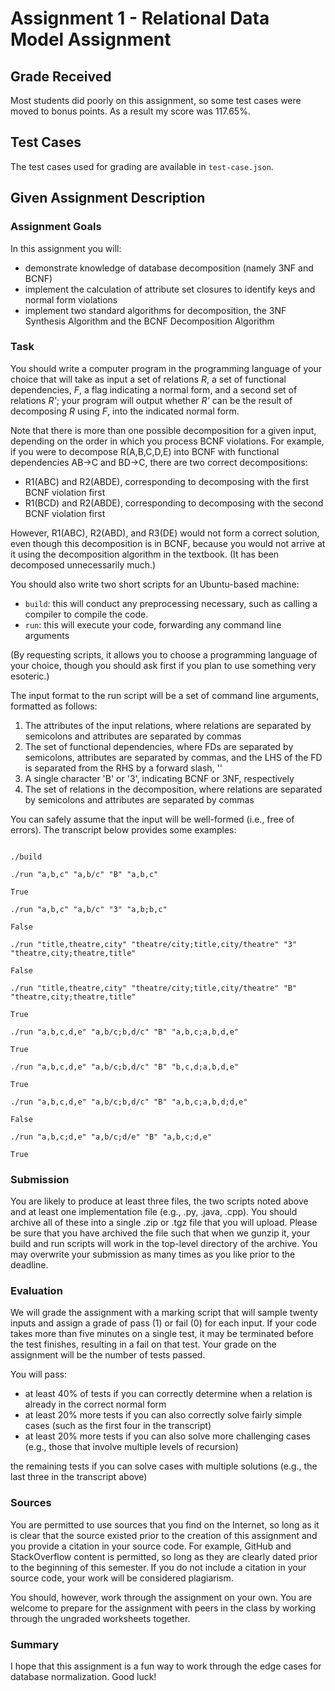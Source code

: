 # Assignment 1 - Relational Data Model Assignment

## Grade Received
Most students did poorly on this assignment, so some test cases were moved to bonus points. As a result my score was 117.65%.

## Test Cases
The test cases used for grading are available in `test-case.json`.

## Given Assignment Description

### Assignment Goals

In this assignment you will:

* demonstrate knowledge of database decomposition (namely 3NF and BCNF)
* implement the calculation of attribute set closures to identify keys and normal form violations
* implement two standard algorithms for decomposition, the 3NF Synthesis Algorithm and the BCNF Decomposition Algorithm

### Task

You should write a computer program in the programming language of your choice that will take as input a set of relations _R_, a set of functional dependencies, _F_, a flag indicating a normal form, and a second set of relations _R'_; your program will output whether _R'_ can be the result of decomposing _R_ using _F_, into the indicated normal form.

Note that there is more than one possible decomposition for a given input, depending on the order in which you process BCNF violations. For example, if you were to decompose R(A,B,C,D,E) into BCNF with functional dependencies AB→C and BD→C, there are two correct decompositions:

* R1(ABC) and R2(ABDE), corresponding to decomposing with the first BCNF violation first
* R1(BCD) and R2(ABDE), corresponding to decomposing with the second BCNF violation first

However, R1(ABC), R2(ABD), and R3(DE) would not form a correct solution, even though this decomposition is in BCNF, because you would not arrive at it using the decomposition algorithm in the textbook. (It has been decomposed unnecessarily much.)

You should also write two short scripts for an Ubuntu-based machine:

* `build`: this will conduct any preprocessing necessary, such as calling a compiler to compile the code.
* `run`: this will execute your code, forwarding any command line arguments

(By requesting scripts, it allows you to choose a programming language of your choice, though you should ask first if you plan to use something very esoteric.)

The input format to the run script will be a set of command line arguments, formatted as follows:

1. The attributes of the input relations, where relations are separated by semicolons and attributes are separated by commas
2. The set of functional dependencies, where FDs are separated by semicolons, attributes are separated by commas, and the LHS of the FD is separated from the RHS by a forward slash, '\'
3. A single character 'B' or '3', indicating BCNF or 3NF, respectively
4. The set of relations in the decomposition, where relations are separated by semicolons and attributes are separated by commas

You can safely assume that the input will be well-formed (i.e., free of errors). The transcript below provides some examples:

```

./build

./run "a,b,c" "a,b/c" "B" "a,b,c"

True

./run "a,b,c" "a,b/c" "3" "a,b;b,c"

False

./run "title,theatre,city" "theatre/city;title,city/theatre" "3" "theatre,city;theatre,title"

False

./run "title,theatre,city" "theatre/city;title,city/theatre" "B" "theatre,city;theatre,title"

True

./run "a,b,c,d,e" "a,b/c;b,d/c" "B" "a,b,c;a,b,d,e"

True

./run "a,b,c,d,e" "a,b/c;b,d/c" "B" "b,c,d;a,b,d,e" 

True

./run "a,b,c,d,e" "a,b/c;b,d/c" "B" "a,b,c;a,b,d;d,e" 

False

./run "a,b,c;d,e" "a,b/c;d/e" "B" "a,b,c;d,e" 

True

```

### Submission

You are likely to produce at least three files, the two scripts noted above and at least one implementation file (e.g., .py, .java, .cpp). You should archive all of these into a single .zip or .tgz file that you will upload. Please be sure that you have archived the file such that when we gunzip it, your build and run scripts will work in the top-level directory of the archive. You may overwrite your submission as many times as you like prior to the deadline.

### Evaluation

We will grade the assignment with a marking script that will sample twenty inputs and assign a grade of pass (1) or fail (0) for each input. If your code takes more than five minutes on a single test, it may be terminated before the test finishes, resulting in a fail on that test. Your grade on the assignment will be the number of tests passed.

You will pass:

* at least 40% of tests if you can correctly determine when a relation is already in the correct normal form
* at least 20% more tests if you can also correctly solve fairly simple cases (such as the first four in the transcript)
* at least 20% more tests if you can also solve more challenging cases (e.g., those that involve multiple levels of recursion)

the remaining tests if you can solve cases with multiple solutions (e.g., the last three in the transcript above)

### Sources

You are permitted to use sources that you find on the Internet, so long as it is clear that the source existed prior to the creation of this assignment and you provide a citation in your source code. For example, GitHub and StackOverflow content is permitted, so long as they are clearly dated prior to the beginning of this semester. If you do not include a citation in your source code, your work will be considered plagiarism.

You should, however, work through the assignment on your own. You are welcome to prepare for the assignment with peers in the class by working through the ungraded worksheets together.

### Summary

I hope that this assignment is a fun way to work through the edge cases for database normalization. Good luck!